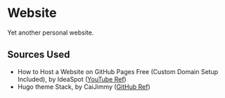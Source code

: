 # Website

Yet another personal website.

## Sources Used

* How to Host a Website on GitHub Pages Free (Custom Domain Setup Included), by IdeaSpot ([YouTube Ref](https://www.youtube.com/watch?v=e5AwNU3Y2es))
* Hugo theme Stack, by CaiJimmy ([GitHub Ref](https://github.com/CaiJimmy/hugo-theme-stack))
